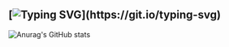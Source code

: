 ## [![Typing SVG](https://readme-typing-svg.demolab.com?font=Fira+Code&pause=1000&color=BE76F7&center=true&width=435&lines=Hi!!+Welcome+to+Yoons+home!)](https://git.io/typing-svg)


![Anurag's GitHub stats](https://github-readme-stats.vercel.app/api?username={Yoon0221}&show_icons=true&theme=radical)


